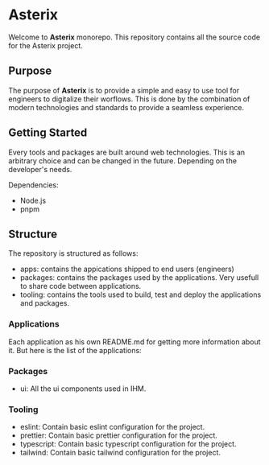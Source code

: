 # Asterix

Welcome to **Asterix** monorepo. This repository contains all the source code for the Asterix project.

## Purpose

The purpose of **Asterix** is to provide a simple and easy to use tool for engineers to digitalize their worflows. This is done by the combination of modern technologies and standards to provide a seamless experience.

## Getting Started

Every tools and packages are built around web technologies. This is an arbitrary choice and can be changed in the future. Depending on the developer's needs.

Dependencies:

- Node.js
- pnpm

## Structure

The repository is structured as follows:

- apps: contains the appications shipped to end users (engineers)
- packages: contains the packages used by the applications. Very usefull to share code between applications.
- tooling: contains the tools used to build, test and deploy the applications and packages.

### Applications

Each application as his own README.md for getting more information about it. But here is the list of the applications:

### Packages

- ui: All the ui components used in IHM.

### Tooling

- eslint: Contain basic eslint configuration for the project.
- prettier: Contain basic prettier configuration for the project.
- typescript: Contain basic typescript configuration for the project.
- tailwind: Contain basic tailwind configuration for the project.
